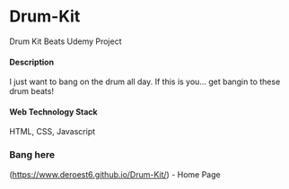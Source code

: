 # Drum-Kit
Drum Kit Beats Udemy Project


#### Description
I just want to bang on the drum all day. If this is you... get bangin to these drum beats! 


#### Web Technology Stack
HTML, CSS, Javascript


### Bang here
(https://www.deroest6.github.io/Drum-Kit/) - Home Page

